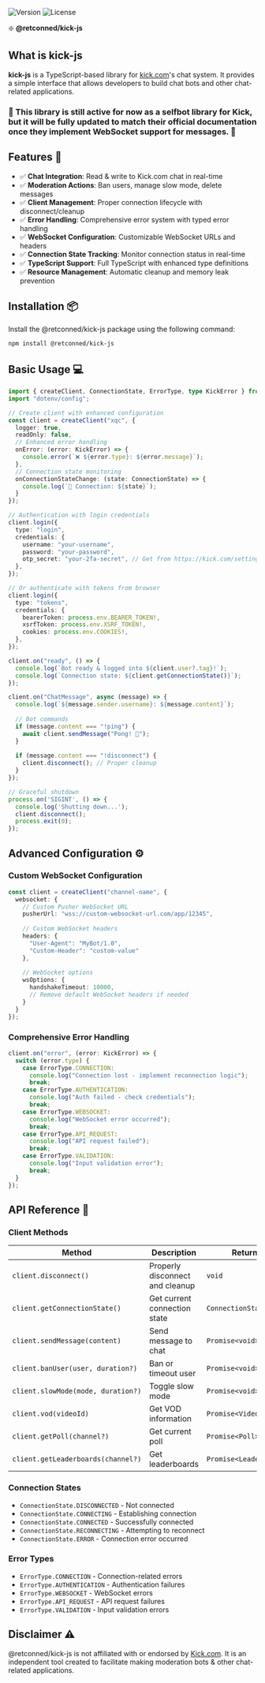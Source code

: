 ![Version](https://img.shields.io/npm/v/@retconned/kick-js?label=Version)
![License](https://img.shields.io/npm/l/@retconned/kick-js?label=License)

❇️ **@retconned/kick-js**

## **What is kick-js**

**kick-js** is a TypeScript-based library for [kick.com](https://kick.com)'s chat system. It provides a simple interface that allows developers to build chat bots and other chat-related applications.

### :construction: This library is still active for now as a selfbot library for Kick, but it will be fully updated to match their official documentation once they implement WebSocket support for messages. :construction:

## Features :rocket:

-   ✅ **Chat Integration**: Read & write to Kick.com chat in real-time
-   ✅ **Moderation Actions**: Ban users, manage slow mode, delete messages
-   ✅ **Client Management**: Proper connection lifecycle with disconnect/cleanup
-   ✅ **Error Handling**: Comprehensive error system with typed error handling
-   ✅ **WebSocket Configuration**: Customizable WebSocket URLs and headers
-   ✅ **Connection State Tracking**: Monitor connection status in real-time
-   ✅ **TypeScript Support**: Full TypeScript with enhanced type definitions
-   ✅ **Resource Management**: Automatic cleanup and memory leak prevention

## Installation :package:

Install the @retconned/kick-js package using the following command:

```sh
npm install @retconned/kick-js
```

## Basic Usage :computer:

```ts
import { createClient, ConnectionState, ErrorType, type KickError } from "@retconned/kick-js";
import "dotenv/config";

// Create client with enhanced configuration
const client = createClient("xqc", { 
  logger: true, 
  readOnly: false,
  // Enhanced error handling
  onError: (error: KickError) => {
    console.error(`❌ ${error.type}: ${error.message}`);
  },
  // Connection state monitoring
  onConnectionStateChange: (state: ConnectionState) => {
    console.log(`🔄 Connection: ${state}`);
  }
});

// Authentication with login credentials
client.login({
  type: "login",
  credentials: {
    username: "your-username",
    password: "your-password",
    otp_secret: "your-2fa-secret", // Get from https://kick.com/settings/security
  },
});

// Or authenticate with tokens from browser
client.login({
  type: "tokens",
  credentials: {
    bearerToken: process.env.BEARER_TOKEN!,
    xsrfToken: process.env.XSRF_TOKEN!,
    cookies: process.env.COOKIES!,
  },
});

client.on("ready", () => {
  console.log(`Bot ready & logged into ${client.user?.tag}!`);
  console.log(`Connection state: ${client.getConnectionState()}`);
});

client.on("ChatMessage", async (message) => {
  console.log(`${message.sender.username}: ${message.content}`);
  
  // Bot commands
  if (message.content === "!ping") {
    await client.sendMessage("Pong! 🏓");
  }
  
  if (message.content === "!disconnect") {
    client.disconnect(); // Proper cleanup
  }
});

// Graceful shutdown
process.on('SIGINT', () => {
  console.log('Shutting down...');
  client.disconnect();
  process.exit(0);
});
```

## Advanced Configuration :gear:

### Custom WebSocket Configuration

```ts
const client = createClient("channel-name", {
  websocket: {
    // Custom Pusher WebSocket URL
    pusherUrl: "wss://custom-websocket-url.com/app/12345",
    
    // Custom WebSocket headers
    headers: {
      "User-Agent": "MyBot/1.0",
      "Custom-Header": "custom-value"
    },
    
    // WebSocket options
    wsOptions: {
      handshakeTimeout: 10000,
      // Remove default WebSocket headers if needed
    }
  }
});
```

### Comprehensive Error Handling

```ts
client.on("error", (error: KickError) => {
  switch (error.type) {
    case ErrorType.CONNECTION:
      console.log("Connection lost - implement reconnection logic");
      break;
    case ErrorType.AUTHENTICATION:
      console.log("Auth failed - check credentials");
      break;
    case ErrorType.WEBSOCKET:
      console.log("WebSocket error occurred");
      break;
    case ErrorType.API_REQUEST:
      console.log("API request failed");
      break;
    case ErrorType.VALIDATION:
      console.log("Input validation error");
      break;
  }
});
```

## API Reference :book:

### Client Methods

| Method | Description | Returns |
|--------|-------------|---------|
| `client.disconnect()` | Properly disconnect and cleanup | `void` |
| `client.getConnectionState()` | Get current connection state | `ConnectionState` |
| `client.sendMessage(content)` | Send message to chat | `Promise<void>` |
| `client.banUser(user, duration?)` | Ban or timeout user | `Promise<void>` |
| `client.slowMode(mode, duration?)` | Toggle slow mode | `Promise<void>` |
| `client.vod(videoId)` | Get VOD information | `Promise<Video>` |
| `client.getPoll(channel?)` | Get current poll | `Promise<Poll>` |
| `client.getLeaderboards(channel?)` | Get leaderboards | `Promise<Leaderboard>` |

### Connection States

- `ConnectionState.DISCONNECTED` - Not connected
- `ConnectionState.CONNECTING` - Establishing connection  
- `ConnectionState.CONNECTED` - Successfully connected
- `ConnectionState.RECONNECTING` - Attempting to reconnect
- `ConnectionState.ERROR` - Connection error occurred

### Error Types

- `ErrorType.CONNECTION` - Connection-related errors
- `ErrorType.AUTHENTICATION` - Authentication failures
- `ErrorType.WEBSOCKET` - WebSocket errors
- `ErrorType.API_REQUEST` - API request failures  
- `ErrorType.VALIDATION` - Input validation errors

## Disclaimer :warning:

@retconned/kick-js is not affiliated with or endorsed by [Kick.com](https://kick.com). It is an independent tool created to facilitate making moderation bots & other chat-related applications.
